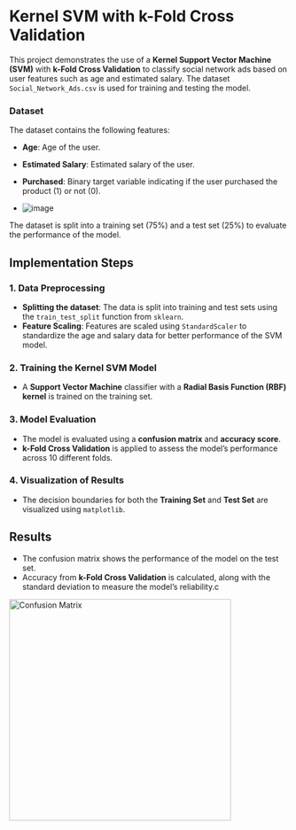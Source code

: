# Kernel SVM with k-Fold Cross Validation

This project demonstrates the use of a **Kernel Support Vector Machine (SVM)** with **k-Fold Cross Validation** to classify social network ads based on user features such as age and estimated salary. The dataset `Social_Network_Ads.csv` is used for training and testing the model.

### Dataset
The dataset contains the following features:
- **Age**: Age of the user.
- **Estimated Salary**: Estimated salary of the user.
- **Purchased**: Binary target variable indicating if the user purchased the product (1) or not (0).

- ![image](https://github.com/user-attachments/assets/1732b371-2558-41a1-902e-ebc855677bc2)


The dataset is split into a training set (75%) and a test set (25%) to evaluate the performance of the model.

## Implementation Steps

### 1. Data Preprocessing
- **Splitting the dataset**: The data is split into training and test sets using the `train_test_split` function from `sklearn`.
- **Feature Scaling**: Features are scaled using `StandardScaler` to standardize the age and salary data for better performance of the SVM model.

### 2. Training the Kernel SVM Model
- A **Support Vector Machine** classifier with a **Radial Basis Function (RBF) kernel** is trained on the training set.

### 3. Model Evaluation
- The model is evaluated using a **confusion matrix** and **accuracy score**.
- **k-Fold Cross Validation** is applied to assess the model’s performance across 10 different folds.

### 4. Visualization of Results
- The decision boundaries for both the **Training Set** and **Test Set** are visualized using `matplotlib`.

## Results

- The confusion matrix shows the performance of the model on the test set.
- Accuracy from **k-Fold Cross Validation** is calculated, along with the standard deviation to measure the model’s reliability.c
<img src="https://github.com/user-attachments/assets/0f748b2c-598f-423f-a18f-abc25beaa6db" alt="Confusion Matrix" width="400"/>


